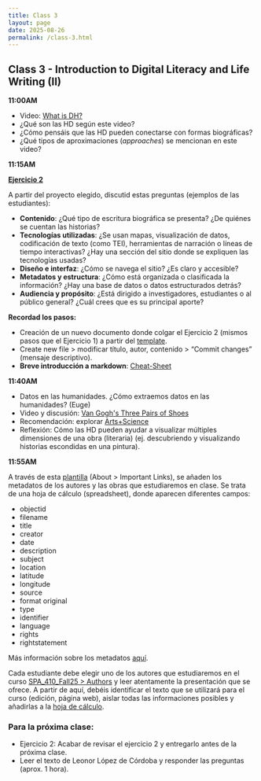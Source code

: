 ```yaml
---
title: Class 3
layout: page
date: 2025-08-26
permalink: /class-3.html
---
```


## Class 3 - Introduction to Digital Literacy and Life Writing (II)

**11:00AM** 

- Video: [What is DH?](https://drive.google.com/drive/u/0/folders/1Jqp_42Q1pe0FVAAZA5pxW-lqY23dZD3A)
- ¿Qué son las HD según este video?
- ¿Cómo pensáis que las HD pueden conectarse con formas biográficas?
- ¿Qué tipos de aproximaciones (*approaches*) se mencionan en este video?

**11:15AM**

**[Ejercicio 2](https://dh-miami.github.io/SPA_410_Fall25/2025/08/18/exercise-2-instructions.html)**   

A partir del proyecto elegido, discutid estas preguntas (ejemplos de las estudiantes): 

* **Contenido**: ¿Qué tipo de escritura biográfica se presenta? ¿De quiénes se cuentan las historias?  
* **Tecnologías utilizadas**: ¿Se usan mapas, visualización de datos, codificación de texto (como TEI), herramientas de narración o líneas de tiempo interactivas? ¿Hay una sección del sitio donde se expliquen las tecnologías usadas?  
* **Diseño e interfaz**: ¿Cómo se navega el sitio? ¿Es claro y accesible?  
* **Metadatos y estructura**: ¿Cómo está organizada o clasificada la información? ¿Hay una base de datos o datos estructurados detrás?  
* **Audiencia y propósito**: ¿Está dirigido a investigadores, estudiantes o al público general? ¿Cuál crees que es su principal aporte?

**Recordad los pasos:** 

- Creación de un nuevo documento donde colgar el Ejercicio 2 (mismos pasos que el Ejercicio 1) a partir del [template](https://raw.githubusercontent.com/dh-miami/SPA_410_Fall25/refs/heads/main/_posts/exercise-2/2025-08-21-exercise-2-template.md).     
- Create new file > modificar título, autor, contenido > “Commit changes” (mensaje descriptivo).
- **Breve introducción a markdown**: [Cheat-Sheet](https://www.markdownguide.org/cheat-sheet/)

**11:40AM**

- Datos en las humanidades. ¿Cómo extraemos datos en las humanidades? (Euge)
- Video y discusión: [Van Gogh's Three Pairs of Shoes](https://drive.google.com/drive/folders/1Jqp_42Q1pe0FVAAZA5pxW-lqY23dZD3A) 
- Recomendación: explorar [Arts+Science](https://harvardartmuseums.org/tour/39/slide/521)
- Reflexión: Cómo las HD pueden ayudar a visualizar múltiples dimensiones de una obra (literaria) (ej. descubriendo y visualizando historias escondidas en una pintura). 


**11:55AM**

A través de esta [plantilla](https://docs.google.com/spreadsheets/d/1J5GAloe_nFeOwAX9t413r6xBFG3_9bkmUVk_xNXwA1g/edit?gid=1447384171#gid=1447384171) (About > Important Links), se añaden los metadatos de los autores y las obras que estudiaremos en clase. Se trata de una hoja de cálculo (spreadsheet), donde aparecen diferentes campos:

- objectid
- filename
- title
- creator
- date
- description
- subject 
- location
- latitude 
- longitude 
- source 
- format original 
- type
- identifier 
- language
- rights 
- rightstatement 

Más información sobre los metadatos [aquí](https://collectionbuilder.github.io/cb-docs/docs/metadata/gh_metadata/). 

Cada estudiante debe elegir uno de los autores que estudiaremos en el curso [SPA_410_Fall25 > Authors](https://dh-miami.github.io/SPA_410_Fall25/) y leer atentamente la presentación que se ofrece. A partir de aquí, debéis identificar el texto que se utilizará para el curso (edición, página web), aislar todas las informaciones posibles y añadirlas a la [hoja de cálculo]((https://docs.google.com/spreadsheets/d/1J5GAloe_nFeOwAX9t413r6xBFG3_9bkmUVk_xNXwA1g/edit?gid=1447384171#gid=1447384171)). 

   
### Para la próxima clase: 

- Ejercicio 2: Acabar de revisar el ejercicio 2 y entregarlo antes de la próxima clase. 
- Leer el texto de Leonor López de Córdoba y responder las preguntas (aprox. 1 hora). 